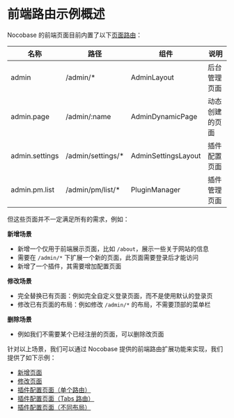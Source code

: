 # 前端路由示例概述

Nocobase 的前端页面目前内置了以下[页面路由](/development/client/router#已有页面路由)：

| 名称           | 路径               | 组件                | 说明 |
| -------------- | ------------------ | ------------------- |---------|
| admin          | /admin/\*          | AdminLayout         | 后台管理页面  |
| admin.page     | /admin/:name       | AdminDynamicPage    | 动态创建的页面 |
| admin.settings | /admin/settings/\* | AdminSettingsLayout | 插件配置页面  |
| admin.pm.list  | /admin/pm/list/\* | PluginManager       | 插件管理页面  |

但这些页面并不一定满足所有的需求，例如：

**新增场景**

- 新增一个仅用于前端展示页面，比如 `/about`，展示一些关于网站的信息
- 需要在 `/admin/*` 下扩展一个新的页面，此页面需要登录后才能访问
- 新增了一个插件，其需要增加配置页面

**修改场景**

- 完全替换已有页面：例如完全自定义登录页面，而不是使用默认的登录页
- 修改已有页面的布局：例如修改 `/admin/*` 的布局，不需要顶部的菜单栏

**删除场景**

- 例如我们不需要某个已经注册的页面，可以删除改页面

针对以上场景，我们可以通过 Nocobase 提供的前端路由扩展功能来实现，我们提供了如下示例：

- [新增页面](/plugin-samples/router/add-page)
- [修改页面](/plugin-samples/router/replace-page)
- [插件配置页面（单个路由）](/plugin-samples/router/add-setting-page-single-route)
- [插件配置页面（Tabs 路由）](/plugin-samples/router/add-setting-page-tabs-routes)
- [插件配置页面（不同布局）](/plugin-samples/router/add-setting-page-layout-routes)
